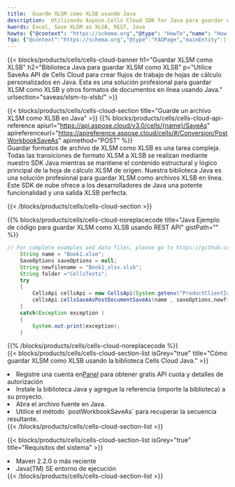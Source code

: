 ```yaml
---
title:  Guarde XLSM como XLSB usando Java
description:  Utilizando Aspose.Cells Cloud SDK for Java para guardar el archivo en formato XLSM como archivo en formato XLSB.
kwords: Excel, Save XLSM as XLSB, REST, Java
howto: {"@context": "https://schema.org","@type": "HowTo","name": "How to save XLSM as XLSB using the Cells Cloud Java library.","description": "How to save XLSM as XLSB using the Cells Cloud Java library.","image": {"@type": "ImageObject"},"url": "/java/saveas/xlsm-to-xlsb/","step": [{ "@type": "HowToStep","name": "How to save XLSM as XLSB using the Cells Cloud Java library. step 1", "image": {"@type": "ImageObject",},"url": "/java/saveas/xlsm-to-xlsb/","text": "Register an account at <a href='https://dashboard.aspose.cloud/'>Dashboard</a> to get free API quota & authorization details",},{ "@type": "HowToStep","name": "How to save XLSM as XLSB using the Cells Cloud Java library. step 1", "image": {"@type": "ImageObject",},"url": "/java/saveas/xlsm-to-xlsb/","text": "Install Java library and add the reference (import the library) to your project.",},{ "@type": "HowToStep","name": "How to save XLSM as XLSB using the Cells Cloud Java library. step 1", "image": {"@type": "ImageObject",},"url": "/java/saveas/xlsm-to-xlsb/","text": "Open the source file in Java.",},{ "@type": "HowToStep","name": "How to save XLSM as XLSB using the Cells Cloud Java library. step 1", "image": {"@type": "ImageObject",},"url": "/java/saveas/xlsm-to-xlsb/","text": "Use the `postWorkbookSaveAs` method to retrieve the resulting stream.",}, ],"supply": {"@type": "HowToSupply","name": "document"},"tool": [{"@type": "HowToTool","name": "IntelliJ IDEA, Visual Studio Code, Eclipse"},{"@type": "HowToTool","name": "Aspose Cells"}],"totalTime": "PT6M"}
fqa: {"@context":"https://schema.org","@type":"FAQPage","mainEntity":[{"@type":"Question","name":"Why save file as other formats file in C# using REST API?","acceptedAnswer":{"@type":"Answer","text":"Documents are encoded in many ways, and some files may be incompatible with the software you use. To open and read such files, just save them as appropriate file formats.<br/><ol><li>Install .NET SDK and add the reference (import the library) to your project.</li><li>Open the source file in C# using REST API.</li><li>Call the PostWorkbookSaveAsRequest() method, passing an output filename with required extension.</li><li>Get the result of save as a separate file.</li></ol>"}},{"@type":"Question","name":"What file formats can I save as with your C# library?","acceptedAnswer":{"@type":"Answer","text":"We support a variety of file formats for conversion using .NET library, including XLSX, Excel, xls , PDF, CSV, HTML, Markdown, XML, PNG, JPG, TIFF, Json, TXT and many more."}},{"@type":"Question","name":"What is the maximum allowed file size for conversion using this .NET library?","acceptedAnswer":{"@type":"Answer","text":"There are no file size limits for format conversions using .NET library."}}]}
---
```

{{< blocks/products/cells/cells-cloud-banner h1="Guardar XLSM como XLSB" h2="Biblioteca Java para guardar XLSM como XLSB" p="Utilice SaveAs API de Cells Cloud para crear flujos de trabajo de hojas de cálculo personalizados en Java. Esta es una solución profesional para guardar XLSM como XLSB y otros formatos de documentos en línea usando Java." urlsection="saveas/xlsm-to-xlsb/" >}}

{{< blocks/products/cells/cells-cloud-section title="Guarde un archivo XLSM como XLSB en Java" >}}
{{% blocks/products/cells/cells-cloud-api-reference apiurl="https://api.aspose.cloud/v3.0/cells/{name}/SaveAs" apireferenceurl="https://apireference.aspose.cloud/cells/#/Conversion/PostWorkbookSaveAs" apimethod="POST" %}}
<br/>
Guardar formatos de archivo de XLSM como XLSB es una tarea compleja. Todas las transiciones de formato XLSM a XLSB se realizan mediante nuestro SDK Java mientras se mantiene el contenido estructural y lógico principal de la hoja de cálculo XLSM de origen. Nuestra biblioteca Java es una solución profesional para guardar XLSM como archivos XLSB en línea. Este SDK de nube ofrece a los desarrolladores de Java una potente funcionalidad y una salida XLSB perfecta.

{{< /blocks/products/cells/cells-cloud-section >}}

{{% blocks/products/cells/cells-cloud-noreplacecode title="Java Ejemplo de código para guardar XLSM como XLSB usando REST API" gistPath="" %}}
  
```java
// For complete examples and data files, please go to https://github.com/aspose-cells-cloud/aspose-cells-cloud-java/
    String name = "Book1.xlsm";
    SaveOptions saveOptions = null;
    String newfilename = "Book1_xlsx.xlsb";
    String folder ="CellsTests";
    try 
    {
        CellsApi cellsApi = new CellsApi(System.getenv("ProductClientId"), System.getenv("ProductClientSecret"));
        cellsApi.cellsSaveAsPostDocumentSaveAs(name , saveOptions,newfilename,false,false,folder,null,null,null,true);                       
    }
    catch(Exception exception )
    {
        System.out.print(exception);
    }
```
  
{{% /blocks/products/cells/cells-cloud-noreplacecode %}}
<br/>
{{< blocks/products/cells/cells-cloud-section-list isGrey="true" title="Cómo guardar XLSM como XLSB usando la biblioteca Cells Cloud Java." >}}
<li> Registre una cuenta en<a href="https://dashboard.aspose.cloud/">Panel</a> para obtener gratis API cuota y detalles de autorización</li>
<li>Instale la biblioteca Java y agregue la referencia (importe la biblioteca) a su proyecto.</li>
<li>Abra el archivo fuente en Java.</li>
<li>Utilice el método `postWorkbookSaveAs` para recuperar la secuencia resultante.</li>
{{< /blocks/products/cells/cells-cloud-section-list >}}

{{< blocks/products/cells/cells-cloud-section-list isGrey="true" title="Requisitos del sistema" >}}
<li>Maven 2.2.0 o más reciente</li>
<li>Java(TM) SE entorno de ejecución</li>
{{< /blocks/products/cells/cells-cloud-section-list >}}
